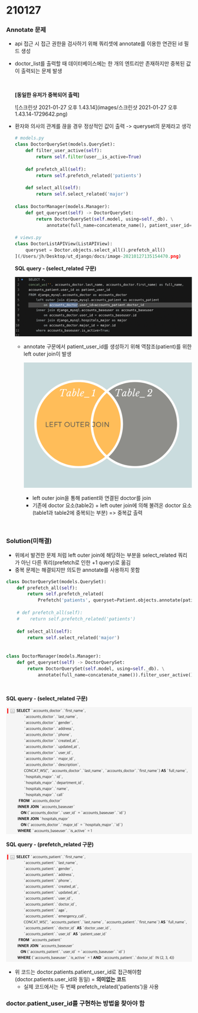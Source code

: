 # 210127

### Annotate 문제

-   api 접근 시 접근 권한을 검사하기 위해 쿼리셋에 annotate를 이용한 연관된 id 필드 생성

-   doctor_list를 출력할 때 데이터베이스에는 한 개의 엔트리만 존재하지만 중복된 값이 출력되는 문제 발생

    <br>

    **[동일한 유저가 중복되어 출력]**

    ![스크린샷 2021-01-27 오후 1.43.14](images/스크린샷 2021-01-27 오후 1.43.14-1729642.png)

    

-   환자와 의사의 관계를 끊을 경우 정상적인 값이 출력 -> queryset의 문제라고 생각

    ```python
    # models.py
    class DoctorQuerySet(models.QuerySet):
        def filter_user_active(self):
            return self.filter(user__is_active=True)
    
        def prefetch_all(self):
            return self.prefetch_related('patients')
    
        def select_all(self):
            return self.select_related('major')
    
    class DoctorManager(models.Manager):
        def get_queryset(self) -> DoctorQuerySet:
            return DoctorQuerySet(self.model, using=self._db). \
                annotate(full_name=concatenate_name(), patient_user_id=F('patients__user_id')).filter_user_active()  # annotate 구문
            
    # views.py
    class DoctorListAPIView(ListAPIView):
        queryset = Doctor.objects.select_all().prefetch_all()
    ](/Users/jh/Desktop/ut_django/docs/image-20210127135154470.png)
    ```

    **SQL query - (select_related 구문)**

    ![image-20210127143015923](images/image-20210127143015923.png)

    -   annotate 구문에서 patient_user_id를 생성하기 위해 역참조(patient)를 위한 left outer join이 발생

        ![image-20210127145815681](images/image-20210127145815681.png)

        -   left outer join을 통해 patient와 연결된 doctor를 join
        -   기존에 doctor 요소(table2) + left outer join에 의해 불려온 doctor 요소(table1과 table2에 중복되는 부분) => 중복값 출력



<br>

### Solution(미해결)

-   위에서 발견한 문제 처럼 left outer join에 해당하는 부분을 select_related 쿼리가 아닌 다른 쿼리(prefetch로 인한 +1 query)로 옮김
-   중복 문제는 해결되지만 의도한 annotate를 사용하지 못함

```python
class DoctorQuerySet(models.QuerySet):
    def prefetch_all(self):
        return self.prefetch_related(
            Prefetch('patients', queryset=Patient.objects.annotate(patient_user_id=F('user_id'))))

    # def prefetch_all(self):
    #    return self.prefetch_related('patients')
      
    def select_all(self):
        return self.select_related('major')


class DoctorManager(models.Manager):
    def get_queryset(self) -> DoctorQuerySet:
        return DoctorQuerySet(self.model, using=self._db). \
            annotate(full_name=concatenate_name()).filter_user_active()
```

<br>

**SQL query - (select_related 구문)**

![image-20210127151013440](images/image-20210127151013440.png)

**SQL query - (prefetch_related 구문)**

![image-20210127150948101](images/image-20210127150948101.png)

-   위 코드는 doctor.patients.patient_user_id로 접근해야함(doctor.patients.user_id와 동일) = **의미없는 코드**
    -   실제 코드에서는 두 번째 prefetch_related('patients')을 사용



### doctor.patient_user_id를 구현하는 방법을 찾아야 함

